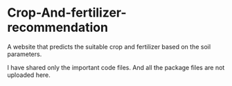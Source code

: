 # Crop-And-fertilizer-recommendation
A website that predicts the suitable crop and fertilizer based on the soil parameters.

I have shared only the important code files. And all the package files are not uploaded here.
